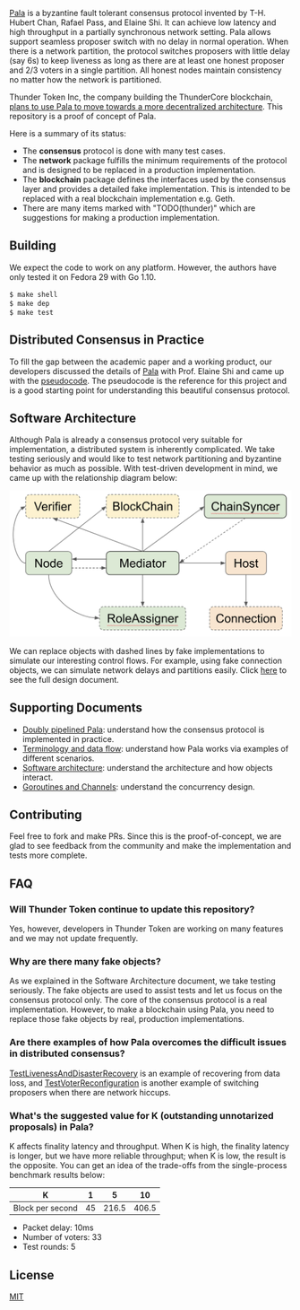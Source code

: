 [Pala](https://eprint.iacr.org/2018/981) is a byzantine fault tolerant consensus protocol invented by T-H. Hubert Chan, Rafael Pass, and Elaine Shi. It can achieve low latency and high throughput in a partially synchronous network setting. Pala allows support seamless proposer switch with no delay in normal operation. When there is a network partition, the protocol switches proposers with little delay (say 6s) to keep liveness as long as there are at least one honest proposer and 2/3 voters in a single partition. All honest nodes maintain consistency no matter how the network is partitioned.

Thunder Token Inc, the company building the ThunderCore blockchain, [plans to use Pala to move towards a more decentralized architecture](https://medium.com/thundercore/committee-election-in-thundercore-pos-scheme-2d7163555997). This repository is a proof of concept of Pala.

Here is a summary of its status:
* The **consensus** protocol is done with many test cases.
* The **network** package fulfills the minimum requirements of the protocol and is designed to be replaced in a production implementation.
* The **blockchain** package defines the interfaces used by the consensus layer and provides a detailed fake implementation. This is intended to be replaced with a real blockchain implementation e.g. Geth.
* There are many items marked with "TODO(thunder)" which are suggestions for making a production implementation.

## Building

We expect the code to work on any platform. However, the authors have only tested it on Fedora 29 with Go 1.10.

    $ make shell
    $ make dep
    $ make test

## Distributed Consensus in Practice

To fill the gap between the academic paper and a working product, our developers discussed the details of [Pala](https://eprint.iacr.org/2018/981) with Prof. Elaine Shi and came up with the [pseudocode](https://github.com/thundercore/pala/blob/master/documents/doubly-pipelined-pala-pseudo-code.txt). The pseudocode is the reference for this project and is a good starting point for understanding this beautiful consensus protocol.

## Software Architecture

Although Pala is already a consensus protocol very suitable for implementation, a distributed system is inherently complicated. We take testing seriously and would like to test network partitioning and byzantine behavior as much as possible. With test-driven development in mind, we came up with the relationship diagram below:

![Class relationship diagram](documents/class-relationship.png)

We can replace objects with dashed lines by fake implementations to simulate our interesting control flows. For example, using fake connection objects, we can simulate network delays and partitions easily. Click [here](https://docs.google.com/presentation/d/1AY-GiujqkzRdfdleDSrj516d48-3w-z70w4DQiy_3HY/edit?usp=sharing) to see the full design document.

## Supporting Documents

* [Doubly pipelined Pala](https://github.com/thundercore/pala/blob/master/documents/doubly-pipelined-pala-pseudo-code.txt): understand how the consensus protocol is implemented in practice.
* [Terminology and data flow](https://docs.google.com/presentation/d/1vQ1Kh5O_kNXe0y0GK9c26UTmblPIdx8DDoKmPhrrr3c/edit?usp=sharing): understand how Pala works via examples of different scenarios.
* [Software architecture](https://docs.google.com/presentation/d/1AY-GiujqkzRdfdleDSrj516d48-3w-z70w4DQiy_3HY/edit?usp=sharing): understand the architecture and how objects interact.
* [Goroutines and Channels](https://docs.google.com/presentation/d/1gWASAqIgjMtjYy5O31bIRwg3VViDpc9GIRPiwiA7BHo/edit?usp=sharing): understand the concurrency design.

## Contributing

Feel free to fork and make PRs. Since this is the proof-of-concept, we are glad to see feedback from the community and make the implementation and tests more complete.

## FAQ

### Will Thunder Token continue to update this repository?
Yes, however, developers in Thunder Token are working on many features and we may not update frequently.

### Why are there many fake objects?
As we explained in the Software Architecture document, we take testing seriously. The fake objects are used to assist tests and let us focus on the consensus protocol only. The core of the consensus protocol is a real implementation. However, to make a blockchain using Pala, you need to replace those fake objects by real, production implementations.

### Are there examples of how Pala overcomes the difficult issues in distributed consensus?
[TestLivenessAndDisasterRecovery](https://github.com/thundercore/pala/blob/master/src/thunder2/consensus_test/consensus_test.go#L92) is an example of recovering from data loss, and [TestVoterReconfiguration](https://github.com/thundercore/pala/blob/master/src/thunder2/consensus_test/consensus_test.go#L408) is another example of switching proposers when there are network hiccups.

### What's the suggested value for K (outstanding unnotarized proposals) in Pala?
K affects finality latency and throughput. When K is high, the finality latency is longer, but we have more reliable throughput; when K is low, the result is the opposite. You can get an idea of the trade-offs from the single-process benchmark results below:

| K                 | 1  | 5     | 10    |
|-------------------|----|-------|-------|
| Block per second | 45 | 216.5 | 406.5 |

* Packet delay: 10ms
* Number of voters: 33
* Test rounds: 5

## License
[MIT](https://github.com/thundercore/pala/blob/master/LICENSE)
